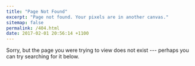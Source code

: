 ```yaml
---
title: "Page Not Found"
excerpt: "Page not found. Your pixels are in another canvas."
sitemap: false
permalink: /404.html
date: 2017-02-01 20:56:14 +1100
---
```


Sorry, but the page you were trying to view does not exist --- perhaps you can try searching for it below.

<script type="text/javascript">
  var GOOG_FIXURL_LANG = 'en';
  var GOOG_FIXURL_SITE = '{{ site.url }}'
</script>
<script type="text/javascript"
  src="//linkhelp.clients.google.com/tbproxy/lh/wm/fixurl.js">
</script>
